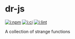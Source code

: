 # dr-js

[![i:npm]][l:npm]
[![i:ci]][l:ci]
[![i:lint]][l:lint]

A collection of strange functions

[i:npm]: https://img.shields.io/npm/v/dr-js.svg
[l:npm]: https://www.npmjs.com/package/dr-js
[i:ci]: https://img.shields.io/travis/dr-js/dr-js/master.svg
[l:ci]: https://travis-ci.org/dr-js/dr-js
[i:lint]: https://img.shields.io/badge/code_style-standard-brightgreen.svg
[l:lint]: https://standardjs.com
